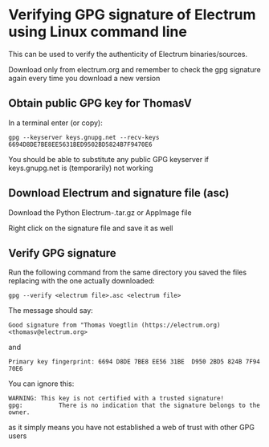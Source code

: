 # Verifying GPG signature of Electrum using Linux command line

This can be used to verify the authenticity of Electrum binaries/sources.

Download only from electrum.org and remember to check the gpg signature again every time you download a new version

## Obtain public GPG key for ThomasV

In a terminal enter (or copy):

```
gpg --keyserver keys.gnupg.net --recv-keys 6694D8DE7BE8EE5631BED9502BD5824B7F9470E6
```

You should be able to substitute any public GPG keyserver if keys.gnupg.net is (temporarily) not working

## Download Electrum and signature file (asc)

Download the Python Electrum-<version>.tar.gz or AppImage file

Right click on the signature file and save it as well

## Verify GPG signature

Run the following command from the same directory you saved the files replacing <electrum file> with the one actually downloaded:

```
gpg --verify <electrum file>.asc <electrum file>
```

The message should say:

```
Good signature from "Thomas Voegtlin (https://electrum.org) <thomasv@electrum.org>
```

and

```
Primary key fingerprint: 6694 D8DE 7BE8 EE56 31BE  D950 2BD5 824B 7F94 70E6
```

You can ignore this:

```
WARNING: This key is not certified with a trusted signature!
gpg:          There is no indication that the signature belongs to the owner.
```

as it simply means you have not established a web of trust with other GPG users
